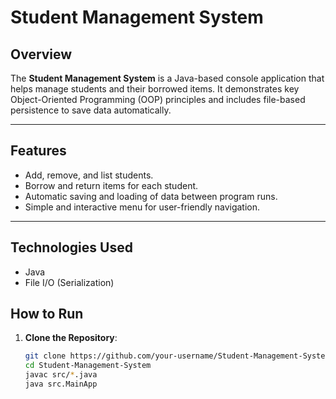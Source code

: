 # Student Management System

## Overview
The **Student Management System** is a Java-based console application that helps manage students and their borrowed items. It demonstrates key Object-Oriented Programming (OOP) principles and includes file-based persistence to save data automatically.

---

## Features
- Add, remove, and list students.
- Borrow and return items for each student.
- Automatic saving and loading of data between program runs.
- Simple and interactive menu for user-friendly navigation.

---

## Technologies Used
- Java
- File I/O (Serialization)
## How to Run
1. **Clone the Repository**:
   ```bash
   git clone https://github.com/your-username/Student-Management-System.git
   cd Student-Management-System
   javac src/*.java
   java src.MainApp

